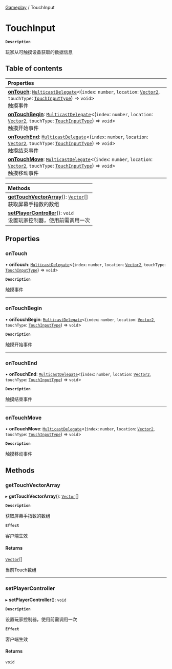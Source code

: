 [Gameplay](../modules/Gameplay.Gameplay.md) / TouchInput

# TouchInput <Badge type="tip" text="Class" />

**`Description`**

玩家从可触摸设备获取的数据信息

## Table of contents

| Properties |
| :-----|
| **[onTouch](Gameplay.Gameplay.TouchInput.md#ontouch)**: [`MulticastDelegate`](Type.Type.MulticastDelegate.md)<(`index`: `number`, `location`: [`Vector2`](Type.Type.Vector2.md), `touchType`: [`TouchInputType`](../enums/Gameplay.Gameplay.TouchInputType.md)) => `void`\> <br> 触摸事件|
| **[onTouchBegin](Gameplay.Gameplay.TouchInput.md#ontouchbegin)**: [`MulticastDelegate`](Type.Type.MulticastDelegate.md)<(`index`: `number`, `location`: [`Vector2`](Type.Type.Vector2.md), `touchType`: [`TouchInputType`](../enums/Gameplay.Gameplay.TouchInputType.md)) => `void`\> <br> 触摸开始事件|
| **[onTouchEnd](Gameplay.Gameplay.TouchInput.md#ontouchend)**: [`MulticastDelegate`](Type.Type.MulticastDelegate.md)<(`index`: `number`, `location`: [`Vector2`](Type.Type.Vector2.md), `touchType`: [`TouchInputType`](../enums/Gameplay.Gameplay.TouchInputType.md)) => `void`\> <br> 触摸结束事件|
| **[onTouchMove](Gameplay.Gameplay.TouchInput.md#ontouchmove)**: [`MulticastDelegate`](Type.Type.MulticastDelegate.md)<(`index`: `number`, `location`: [`Vector2`](Type.Type.Vector2.md), `touchType`: [`TouchInputType`](../enums/Gameplay.Gameplay.TouchInputType.md)) => `void`\> <br> 触摸移动事件|

| Methods |
| :-----|
| **[getTouchVectorArray](Gameplay.Gameplay.TouchInput.md#gettouchvectorarray)**(): [`Vector`](Type.Type.Vector.md)[] <br> 获取屏幕手指数的数组|
| **[setPlayerController](Gameplay.Gameplay.TouchInput.md#setplayercontroller)**(): `void` <br> 设置玩家控制器，使用前需调用一次|

## Properties

### onTouch

• **onTouch**: [`MulticastDelegate`](Type.Type.MulticastDelegate.md)<(`index`: `number`, `location`: [`Vector2`](Type.Type.Vector2.md), `touchType`: [`TouchInputType`](../enums/Gameplay.Gameplay.TouchInputType.md)) => `void`\>

**`Description`**

触摸事件

___

### onTouchBegin

• **onTouchBegin**: [`MulticastDelegate`](Type.Type.MulticastDelegate.md)<(`index`: `number`, `location`: [`Vector2`](Type.Type.Vector2.md), `touchType`: [`TouchInputType`](../enums/Gameplay.Gameplay.TouchInputType.md)) => `void`\>

**`Description`**

触摸开始事件

___

### onTouchEnd

• **onTouchEnd**: [`MulticastDelegate`](Type.Type.MulticastDelegate.md)<(`index`: `number`, `location`: [`Vector2`](Type.Type.Vector2.md), `touchType`: [`TouchInputType`](../enums/Gameplay.Gameplay.TouchInputType.md)) => `void`\>

**`Description`**

触摸结束事件

___

### onTouchMove

• **onTouchMove**: [`MulticastDelegate`](Type.Type.MulticastDelegate.md)<(`index`: `number`, `location`: [`Vector2`](Type.Type.Vector2.md), `touchType`: [`TouchInputType`](../enums/Gameplay.Gameplay.TouchInputType.md)) => `void`\>

**`Description`**

触摸移动事件

## Methods

### getTouchVectorArray

▸ **getTouchVectorArray**(): [`Vector`](Type.Type.Vector.md)[]

**`Description`**

获取屏幕手指数的数组

**`Effect`**

客户端生效

#### Returns

[`Vector`](Type.Type.Vector.md)[]

当前Touch数组

___

### setPlayerController

▸ **setPlayerController**(): `void`

**`Description`**

设置玩家控制器，使用前需调用一次

**`Effect`**

客户端生效

#### Returns

`void`
